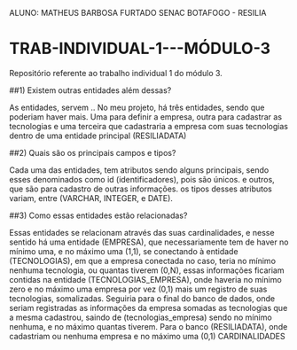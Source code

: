 ALUNO: MATHEUS BARBOSA FURTADO
SENAC BOTAFOGO - RESILIA

# TRAB-INDIVIDUAL-1---MÓDULO-3
Repositório referente ao trabalho individual 1 do módulo 3.

##1) Existem outras entidades além dessas?

As entidades, servem .. No meu projeto, há três entidades, sendo que poderiam haver mais.
Uma para definir a empresa, outra para cadastrar as tecnologias e uma terceira que cadastraria a empresa
com suas tecnologias dentro de uma entidade principal (RESILIADATA)

##2) Quais são os principais campos e tipos?

Cada uma das entidades, tem atributos sendo alguns principais, sendo esses denominados como id (identificadores), pois são únicos. e outros, que são para cadastro de outras informações.
os tipos desses atributos variam, entre (VARCHAR, INTEGER, e DATE).

##3) Como essas entidades estão relacionadas?

Essas entidades se relacionam através das suas cardinalidades, e nesse sentido há uma entidade (EMPRESA), que necessariamente
tem de haver no mínimo uma, e no máximo uma (1,1), se conectando à entidade (TECNOLOGIAS), em que a empresa conectada no caso, teria no mínimo nenhuma tecnologia, ou quantas tiverem (0,N), essas informações ficariam contidas na entidade (TECNOLOGIAS_EMPRESA), onde haveria no mínimo zero e no máximo uma empresa por vez (0,1) mais um registro de suas tecnologias, somalizadas. Seguiria para o final do banco de dados, onde seriam registradas as informações da empresa somadas as tecnologias que a mesma cadastrou, saindo de (tecnologias_empresa) sendo no mínimo nenhuma, e no máximo quantas tiverem. Para o banco (RESILIADATA), onde cadastriam ou nenhuma empresa e no máximo uma (0,1)
CARDINALIDADES

